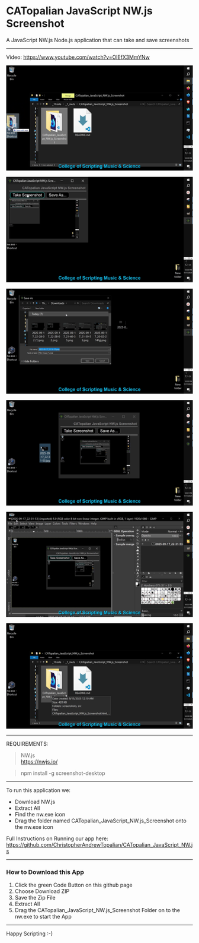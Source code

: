 # CATopalian JavaScript NW.js Screenshot
A JavaScript NW.js Node.js application that can take and save screenshots

---

Video: https://www.youtube.com/watch?v=OlEfX3MmYNw

![001](CATopalian_JavaScript_NW.js_Screenshot/src/media/textures/screenshots/001.png)

![002](CATopalian_JavaScript_NW.js_Screenshot/src/media/textures/screenshots/002.png)

![003](CATopalian_JavaScript_NW.js_Screenshot/src/media/textures/screenshots/003.png)

![004](CATopalian_JavaScript_NW.js_Screenshot/src/media/textures/screenshots/004.png)

![005](CATopalian_JavaScript_NW.js_Screenshot/src/media/textures/screenshots/005.png)

![006](CATopalian_JavaScript_NW.js_Screenshot/src/media/textures/screenshots/006.png)

---

REQUIREMENTS:

> NW.js  
https://nwjs.io/  

> npm install -g screenshot-desktop

---

To run this application we:
* Download NW.js
* Extract All
* Find the nw.exe icon
* Drag the folder named CATopalian_JavaScript_NW.js_Screenshot onto the nw.exe icon  

Full Instructions on Running our app here: https://github.com/ChristopherAndrewTopalian/CATopalian_JavaScript_NW.js

---

### How to Download this App
1. Click the green Code Button on this github page
2. Choose Download ZIP
3. Save the Zip File
4. Extract All
5. Drag the CATopalian_JavaScript_NW.js_Screenshot Folder on to the nw.exe to start the App

---

Happy Scripting :-)

